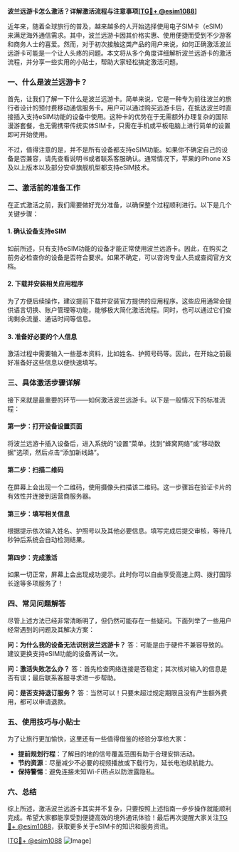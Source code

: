 **波兰远游卡怎么激活？详解激活流程与注意事项[[TG💪+ @esim1088](https://t.me/s/esim1088)]**

近年来，随着全球旅行的普及，越来越多的人开始选择使用电子SIM卡（eSIM）来满足海外通信需求。其中，波兰远游卡因其价格实惠、使用便捷而受到不少游客和商务人士的喜爱。然而，对于初次接触这类产品的用户来说，如何正确激活波兰远游卡可能是一个让人头疼的问题。本文将从多个角度详细解析波兰远游卡的激活流程，并分享一些实用的小贴士，帮助大家轻松搞定激活问题。

### 一、什么是波兰远游卡？

首先，让我们了解一下什么是波兰远游卡。简单来说，它是一种专为前往波兰的旅行者设计的预付费移动通信服务卡。用户可以通过购买远游卡后，在抵达波兰时直接插入支持eSIM功能的设备中使用。这种卡的优势在于无需额外办理复杂的国际漫游套餐，也无需携带传统实体SIM卡，只需在手机或平板电脑上进行简单的设置即可开始使用。

不过，值得注意的是，并不是所有设备都支持eSIM功能。如果你不确定自己的设备是否兼容，请先查看说明书或者联系客服确认。通常情况下，苹果的iPhone XS及以上版本以及部分安卓旗舰机型都支持eSIM技术。

### 二、激活前的准备工作

在正式激活之前，我们需要做好充分准备，以确保整个过程顺利进行。以下是几个关键步骤：

#### 1. 确认设备支持eSIM
如前所述，只有支持eSIM功能的设备才能正常使用波兰远游卡。因此，在购买之前务必检查你的设备是否符合要求。如果不确定，可以咨询专业人员或查阅官方文档。

#### 2. 下载并安装相关应用程序
为了方便后续操作，建议提前下载并安装官方提供的应用程序。这些应用通常会提供语言切换、账户管理等功能，能够极大简化激活流程。同时，也可以通过它们查询剩余流量、通话时间等信息。

#### 3. 准备好必要的个人信息
激活过程中需要输入一些基本资料，比如姓名、护照号码等。因此，在开始之前最好准备好这些信息以便快速填写。

### 三、具体激活步骤详解

接下来就是最重要的环节——如何激活波兰远游卡。以下是一般情况下的标准流程：

#### 第一步：打开设备设置页面
将波兰远游卡插入设备后，进入系统的“设置”菜单。找到“蜂窝网络”或“移动数据”选项，然后点击“添加新线路”。

#### 第二步：扫描二维码
在屏幕上会出现一个二维码，使用摄像头扫描该二维码。这一步骤旨在验证卡片的有效性并连接到运营商服务器。

#### 第三步：填写相关信息
根据提示依次输入姓名、护照号以及其他必要信息。填写完成后提交审核，等待几秒钟后系统会自动检测结果。

#### 第四步：完成激活
如果一切正常，屏幕上会出现成功提示。此时你可以自由享受高速上网、拨打国际长途等多项服务了！

### 四、常见问题解答

尽管上述方法已经非常清晰明了，但仍然可能存在一些疑问。下面列举了一些用户经常遇到的问题及其解决方案：

**问：为什么我的设备无法识别波兰远游卡？**
答：可能是由于硬件不兼容导致的。建议更换支持eSIM功能的设备再试一次。

**问：激活失败怎么办？**
答：首先检查网络连接是否稳定；其次核对输入的信息是否有误；最后联系客服寻求进一步帮助。

**问：是否支持退订服务？**
答：当然可以！只要未超过规定期限且没有产生额外费用，都可以申请退款。

### 五、使用技巧与小贴士

为了让旅行更加愉快，这里还有一些值得借鉴的经验分享给大家：
- **提前规划行程**：了解目的地的信号覆盖范围有助于合理安排活动。
- **节约资源**：尽量减少不必要的视频播放或下载行为，延长电池续航能力。
- **保持警惕**：避免连接未知Wi-Fi热点以防泄露隐私。

### 六、总结

综上所述，激活波兰远游卡其实并不复杂，只要按照上述指南一步步操作就能顺利完成。希望大家都能享受到便捷高效的境外通讯体验！最后再次提醒大家关注[TG💪+ @esim1088](https://t.me/s/esim1088)，获取更多关于eSIM卡的知识和服务资讯。

[[TG💪+ @esim1088](https://t.me/s/esim1088) ![Image](https://i.postimg.cc/4NQfJmqS/Snipaste-2025-05-13-00-14-12.png)]